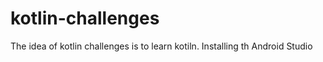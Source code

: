 # kotlin-challenges
The idea of ​​kotlin challenges is to learn kotiln.
Installing th Android Studio